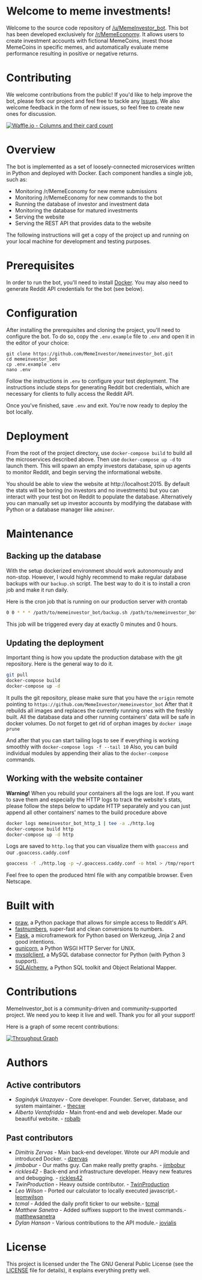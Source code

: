 
# Welcome to meme investments!

Welcome to the source code repository of [/u/MemeInvestor_bot](https://www.reddit.com/user/MemeInvestor_bot). 
This bot has been developed exclusively for [/r/MemeEconomy](https://reddit.com/r/MemeEconomy/). It allows users
to create investment accounts with fictional MemeCoins, invest those MemeCoins in specific memes, and automatically
evaluate meme performance resulting in positive or negative returns.

# Contributing

We welcome contributions from the public! If you'd like to help improve the bot, please fork
our project and feel free to tackle any [Issues](https://github.com/MemeInvestor/memeinvestor_bot/issues).
We also welcome feedback in the form of new issues, so feel free to create new ones for discussion.

[![Waffle.io - Columns and their card count](https://badge.waffle.io/MemeInvestor/memeinvestor_bot.svg?columns=all)](https://waffle.io/MemeInvestor/memeinvestor_bot)

# Overview

The bot is implemented as a set of loosely-connected microservices written in Python and
deployed with Docker. Each component handles a single job, such as:

- Monitoring /r/MemeEconomy for new meme submissions
- Monitoring /r/MemeEconomy for new commands to the bot
- Running the database of investor and investment data
- Monitoring the database for matured investments
- Serving the website
- Serving the REST API that provides data to the website

The following instructions will get a copy of the project up and running on your local
machine for development and testing purposes.

# Prerequisites

In order to run the bot, you'll need to install [Docker](https://www.docker.com/community-edition).
You may also need to generate Reddit API credentials for the bot (see below).

# Configuration

After installing the prerequisites and cloning the project, you'll need to configure
the bot. To do so, copy the `.env.example` file to `.env` and open it in the editor
of your choice:

```
git clone https://github.com/MemeInvestor/memeinvestor_bot.git
cd memeinvestor_bot
cp .env.example .env
nano .env
```

Follow the instructions in `.env` to configure your test deployment. The instructions
include steps for generating Reddit bot credentials, which are necessary for clients
to fully access the Reddit API.

Once you've finished, save `.env` and exit. You're now ready to deploy the bot locally.

# Deployment

From the root of the project directory, use `docker-compose build` to build all the
microservices described above. Then use `docker-compose up -d` to launch them. This
will spawn an empty investors database, spin up agents to monitor Reddit, and begin
serving the informational website.

You should be able to view the website at http://localhost:2015. By default the stats will be
boring (no investors and no investments) but you can interact with your test bot on Reddit to
populate the database. Alternatively you can manually set up investor accounts by modifying the
database with Python or a database manager like `adminer`.

# Maintenance

## Backing up the database

With the setup dockerized environment should work autonomously and non-stop. However, I would highly
recommend to make regular database backups with our `backup.sh` script. The best way to do it is to
install a cron job and make it run daily.

Here is the cron job that is running on our production server with crontab

``` bash
0 0 * * * /path/to/memeinvestor_bot/backup.sh /path/to/memeinvestor_bot/backups
```

This job will be triggered every day at exactly 0 minutes and 0 hours.

## Updating the deployment

Important thing is how you update the production database with the git repository. Here is the general way
to do it.

``` bash
git pull
docker-compose build
docker-compose up -d
```

It pulls the git repository, please make sure that you have the `origin` remote pointing to `https://github.com/MemeInvestor/memeinvestor_bot`
After that it rebuilds all images and replaces the currently running ones with the freshly built. All the database
data and other running containers' data will be safe in docker volumes. Do not forget to get rid of orphan images by `docker image prune`

And after that you can start tailing logs to see if everything is working smoothly with `docker-compose logs -f --tail 10`
Also, you can build individual modules by appending their alias to the `docker-compose` commands.

## Working with the website container

**Warning!** When you rebuild your containers all the logs are lost. If you want to save them and especially the HTTP logs to track the
website's stats, please follow the steps below to update HTTP separately and you can just append all other containers' names to the
build procedure above

``` bash
docker logs memeinvestor_bot_http_1 | tee -a ./http.log
docker-compose build http
docker-compose up -d http
```

Logs are saved to `http.log` that you can visualize them with `goaccess` and our `.goaccess.caddy.conf`

``` bash
goaccess -f ./http.log -p ~/.goaccess.caddy.conf -o html > /tmp/report.html
```

Feel free to open the produced html file with any compatible browser. Even Netscape.

# Built with

 - [praw](https://github.com/praw-dev/praw), a Python package that allows for simple access to Reddit's API.
 - [fastnumbers](https://pypi.org/project/fastnumbers/), super-fast and clean conversions to numbers.
 - [Flask](http://flask.pocoo.org/), a microframework for Python based on Werkzeug, Jinja 2 and good intentions.
 - [gunicorn](http://gunicorn.org/), a Python WSGI HTTP Server for UNIX.
 - [mysqlclient](https://github.com/PyMySQL/mysqlclient-python), a MySQL database connector for Python (with Python 3 support).
 - [SQLAlchemy](http://www.sqlalchemy.org/), a Python SQL toolkit and Object Relational Mapper. 

# Contributions

MemeInvestor_bot is a community-driven and community-supported project. We need *you* to keep it live and well. Thank you for all your support!

Here is a graph of some recent contributions:

[![Throughput Graph](https://graphs.waffle.io/MemeInvestor/memeinvestor_bot/throughput.svg)](https://waffle.io/MemeInvestor/memeinvestor_bot/metrics/throughput)

# Authors

## Active contributors

 - *Sagindyk Urazayev* - Core developer. Founder. Server, database, and system maintainer. - [thecsw](https://github.com/thecsw)
 - *Alberto Ventafridda* - Main front-end and web developer. Made our beautiful website. - [robalb](https://github.com/robalb)

## Past contributors

 - *Dimitris Zervas* - Main back-end developer. Wrote our API module and introduced Docker. - [dzervas](https://github.com/dzervas)
 - *jimbobur* - Our maths guy. Can make really pretty graphs. - [jimbobur](https://github.com/jimbobur)
 - *rickles42* - Back-end and infrastructure developer. Heavy new features and debugging. - [rickles42](https://github.com/rickles42)
 - *TwinProduction* - Heavy outside contributor. - [TwinProduction](https://github.com/TwinProduction)
 - *Leo Wilson* - Ported our calculator to locally executed javascript.- [leomwilson](https://github.com/leomwilson)
 - *tcmal* - Added the daily profit ticker to our website.- [tcmal](https://github.com/tcmal)
 - *Matthew Sanetra* - Added suffixes support to the invest commands.- [matthewsanetra](https://github.com/matthewsanetra)
 - *Dylan Hanson* - Various contributions to the API module.- [jovialis](https://github.com/jovialis)

# License

This project is licensed under the The GNU General Public License (see the [LICENSE](./LICENSE) file for details), it explains everything pretty well.
